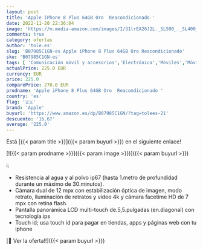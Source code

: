 ```yaml
---
layout: post
title: 'Apple iPhone 8 Plus 64GB Oro  Reacondicionado '
date: 2022-11-20 22:36:04
image: 'https://m.media-amazon.com/images/I/31lrEA26J2L._SL500_._SL400_.jpg'
comments: true
category: ofertas
author: 'tole.es'
slug: 'B07985C1GN-es Apple iPhone 8 Plus 64GB Oro Reacondicionado'
sku: 'B07985C1GN-es'
tags: [ 'Comunicación móvil y accesorios','Electrónica','Móviles','Móviles y smartphones libres','apple','iphone','🇪🇸', ]
actualPrice: 225.0 EUR
currency: EUR
price: 225.0
comparePrice: 270.0 EUR
prodname: 'Apple iPhone 8 Plus 64GB Oro  Reacondicionado '
country: 'es'
flag: '🇪🇸'
brand: 'Apple'
buyurl: 'https://www.amazon.es/dp/B07985C1GN/?tag=tolees-21'
descuento: '16.67'
average: '225.0'
---
```


Está [{{< param title >}}]({{< param buyurl >}}) en el siguiente enlace!

[![{{< param prodname >}}]({{< param image >}})]({{< param buyurl >}})

ℹ️:

- Resistencia al agua y al polvo ip67 (hasta 1.metro de profundidad durante un máximo de 30.minutos).
- Cámara dual de 12 mpx con estabilización óptica de imagen, modo retrato, iluminación de retratos y vídeo 4k y cámara facetime HD de 7 mpx con retina flash.
- Pantalla panorámica LCD multi-touch de.5,5.pulgadas (en.diagonal) con tecnología.ips
- Touch id; usa touch id para pagar en tiendas, apps y páginas web con tu iphone

[🛒 Ver la oferta!!]({{< param buyurl >}})
